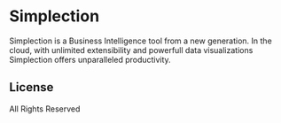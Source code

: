 # Simplection

Simplection is a Business Intelligence tool from a new generation. In the cloud, with unlimited extensibility and powerfull data visualizations Simplection offers unparalleled productivity.


## License

All Rights Reserved

